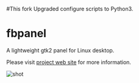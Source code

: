 #This fork
Upgraded configure scripts to Python3.


# fbpanel
A lightweight gtk2 panel for Linux desktop.

Please visit [project web site](http://aanatoly.github.io/fbpanel/)
for more information.

![shot](/data/shot.png)
